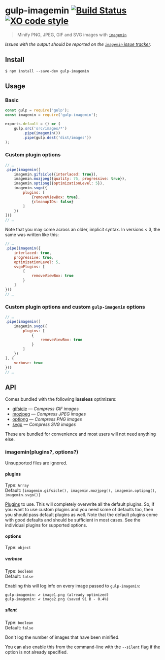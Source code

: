 # gulp-imagemin [![Build Status](https://travis-ci.com/sindresorhus/gulp-imagemin.svg?branch=master)](https://travis-ci.com/sindresorhus/gulp-imagemin) [![XO code style](https://img.shields.io/badge/code_style-XO-5ed9c7.svg)](https://github.com/xojs/xo)

> Minify PNG, JPEG, GIF and SVG images with [`imagemin`](https://github.com/imagemin/imagemin)

*Issues with the output should be reported on the [`imagemin` issue tracker](https://github.com/imagemin/imagemin/issues).*


## Install

```
$ npm install --save-dev gulp-imagemin
```


## Usage

### Basic

```js
const gulp = require('gulp');
const imagemin = require('gulp-imagemin');

exports.default = () => (
	gulp.src('src/images/*')
		.pipe(imagemin())
		.pipe(gulp.dest('dist/images'))
);
```

### Custom plugin options

```js
// …
.pipe(imagemin([
	imagemin.gifsicle({interlaced: true}),
	imagemin.mozjpeg({quality: 75, progressive: true}),
	imagemin.optipng({optimizationLevel: 5}),
	imagemin.svgo({
		plugins: [
			{removeViewBox: true},
			{cleanupIDs: false}
		]
	})
]))
// …
```

Note that you may come across an older, implicit syntax. In versions < 3, the same was written like this:

```js
// …
.pipe(imagemin({
	interlaced: true,
	progressive: true,
	optimizationLevel: 5,
	svgoPlugins: [
		{
			removeViewBox: true
		}
	]
}))
// …
```

### Custom plugin options and custom `gulp-imagemin` options

```js
// …
.pipe(imagemin([
	imagemin.svgo({
		plugins: [
			{
				removeViewBox: true
			}
		]
	})
], {
	verbose: true
}))
// …
```


## API

Comes bundled with the following **lossless** optimizers:

- [gifsicle](https://github.com/imagemin/imagemin-gifsicle) — *Compress GIF images*
- [mozjpeg](https://github.com/imagemin/imagemin-mozjpeg) — *Compress JPEG images*
- [optipng](https://github.com/imagemin/imagemin-optipng) — *Compress PNG images*
- [svgo](https://github.com/imagemin/imagemin-svgo) — *Compress SVG images*

These are bundled for convenience and most users will not need anything else.

### imagemin(plugins?, options?)

Unsupported files are ignored.

#### plugins

Type: `Array`<br>
Default: `[imagemin.gifsicle(), imagemin.mozjpeg(), imagemin.optipng(), imagemin.svgo()]`

[Plugins](https://www.npmjs.com/browse/keyword/imageminplugin) to use. This will completely overwrite all the default plugins. So, if you want to use custom plugins and you need some of defaults too, then you should pass default plugins as well. Note that the default plugins come with good defaults and should be sufficient in most cases. See the individual plugins for supported options.

#### options

Type: `object`

##### verbose

Type: `boolean`<br>
Default: `false`

Enabling this will log info on every image passed to `gulp-imagemin`:

```
gulp-imagemin: ✔ image1.png (already optimized)
gulp-imagemin: ✔ image2.png (saved 91 B - 0.4%)
```

##### silent

Type: `boolean`<br>
Default: `false`

Don't log the number of images that have been minified.

You can also enable this from the command-line with the `--silent` flag if the option is not already specified.
